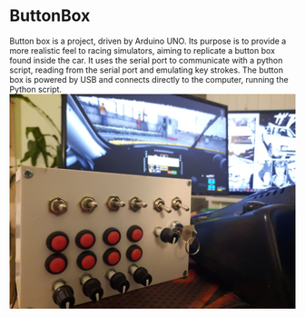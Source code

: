 # ButtonBox
Button box is a project, driven by Arduino UNO. Its purpose is to provide a more realistic feel to racing simulators, aiming to replicate a button box found inside the car.
It uses the serial port to communicate with a python script, reading from the serial port and emulating key strokes. The button box is powered by USB and connects directly to the computer, running the Python script.
![Image](buttonbox.jpg)
